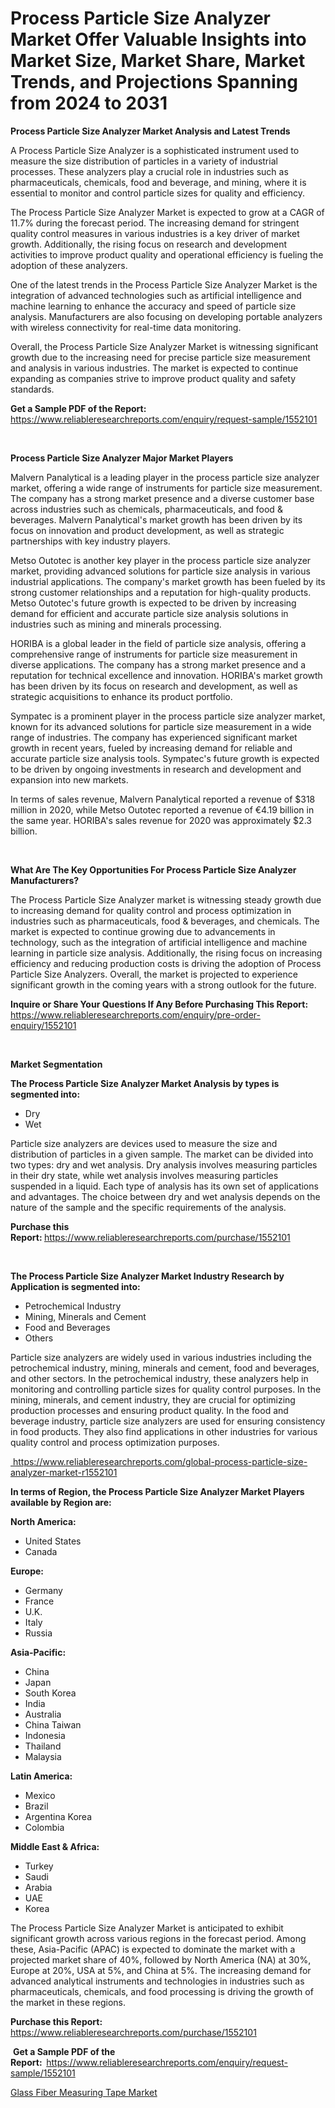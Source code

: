 <p><h1>Process Particle Size Analyzer Market Offer Valuable Insights into Market Size, Market Share, Market Trends, and Projections Spanning from 2024 to 2031</h1></p><p><strong>Process Particle Size Analyzer Market Analysis and Latest Trends</strong></p>
<p><p>A Process Particle Size Analyzer is a sophisticated instrument used to measure the size distribution of particles in a variety of industrial processes. These analyzers play a crucial role in industries such as pharmaceuticals, chemicals, food and beverage, and mining, where it is essential to monitor and control particle sizes for quality and efficiency.</p><p>The Process Particle Size Analyzer Market is expected to grow at a CAGR of 11.7% during the forecast period. The increasing demand for stringent quality control measures in various industries is a key driver of market growth. Additionally, the rising focus on research and development activities to improve product quality and operational efficiency is fueling the adoption of these analyzers.</p><p>One of the latest trends in the Process Particle Size Analyzer Market is the integration of advanced technologies such as artificial intelligence and machine learning to enhance the accuracy and speed of particle size analysis. Manufacturers are also focusing on developing portable analyzers with wireless connectivity for real-time data monitoring.</p><p>Overall, the Process Particle Size Analyzer Market is witnessing significant growth due to the increasing need for precise particle size measurement and analysis in various industries. The market is expected to continue expanding as companies strive to improve product quality and safety standards.</p></p>
<p><strong>Get a Sample PDF of the Report:&nbsp;</strong> <a href="https://www.reliableresearchreports.com/enquiry/request-sample/1552101">https://www.reliableresearchreports.com/enquiry/request-sample/1552101</a></p>
<p>&nbsp;</p>
<p><strong>Process Particle Size Analyzer Major Market Players</strong></p>
<p><p>Malvern Panalytical is a leading player in the process particle size analyzer market, offering a wide range of instruments for particle size measurement. The company has a strong market presence and a diverse customer base across industries such as chemicals, pharmaceuticals, and food & beverages. Malvern Panalytical's market growth has been driven by its focus on innovation and product development, as well as strategic partnerships with key industry players.</p><p>Metso Outotec is another key player in the process particle size analyzer market, providing advanced solutions for particle size analysis in various industrial applications. The company's market growth has been fueled by its strong customer relationships and a reputation for high-quality products. Metso Outotec's future growth is expected to be driven by increasing demand for efficient and accurate particle size analysis solutions in industries such as mining and minerals processing.</p><p>HORIBA is a global leader in the field of particle size analysis, offering a comprehensive range of instruments for particle size measurement in diverse applications. The company has a strong market presence and a reputation for technical excellence and innovation. HORIBA's market growth has been driven by its focus on research and development, as well as strategic acquisitions to enhance its product portfolio.</p><p>Sympatec is a prominent player in the process particle size analyzer market, known for its advanced solutions for particle size measurement in a wide range of industries. The company has experienced significant market growth in recent years, fueled by increasing demand for reliable and accurate particle size analysis tools. Sympatec's future growth is expected to be driven by ongoing investments in research and development and expansion into new markets.</p><p>In terms of sales revenue, Malvern Panalytical reported a revenue of $318 million in 2020, while Metso Outotec reported a revenue of €4.19 billion in the same year. HORIBA's sales revenue for 2020 was approximately $2.3 billion.</p></p>
<p>&nbsp;</p>
<p><strong>What Are The Key Opportunities For Process Particle Size Analyzer Manufacturers?</strong></p>
<p><p>The Process Particle Size Analyzer market is witnessing steady growth due to increasing demand for quality control and process optimization in industries such as pharmaceuticals, food & beverages, and chemicals. The market is expected to continue growing due to advancements in technology, such as the integration of artificial intelligence and machine learning in particle size analysis. Additionally, the rising focus on increasing efficiency and reducing production costs is driving the adoption of Process Particle Size Analyzers. Overall, the market is projected to experience significant growth in the coming years with a strong outlook for the future.</p></p>
<p><strong>Inquire or Share Your Questions If Any Before Purchasing This Report:</strong> <a href="https://www.reliableresearchreports.com/enquiry/pre-order-enquiry/1552101">https://www.reliableresearchreports.com/enquiry/pre-order-enquiry/1552101</a></p>
<p>&nbsp;</p>
<p><strong>Market Segmentation</strong></p>
<p><strong>The Process Particle Size Analyzer Market Analysis by types is segmented into:</strong></p>
<p><ul><li>Dry</li><li>Wet</li></ul></p>
<p><p>Particle size analyzers are devices used to measure the size and distribution of particles in a given sample. The market can be divided into two types: dry and wet analysis. Dry analysis involves measuring particles in their dry state, while wet analysis involves measuring particles suspended in a liquid. Each type of analysis has its own set of applications and advantages. The choice between dry and wet analysis depends on the nature of the sample and the specific requirements of the analysis.</p></p>
<p><strong>Purchase this Report:&nbsp;</strong><a href="https://www.reliableresearchreports.com/purchase/1552101">https://www.reliableresearchreports.com/purchase/1552101</a></p>
<p>&nbsp;</p>
<p><strong>The Process Particle Size Analyzer Market Industry Research by Application is segmented into:</strong></p>
<p><ul><li>Petrochemical Industry</li><li>Mining, Minerals and Cement</li><li>Food and Beverages</li><li>Others</li></ul></p>
<p><p>Particle size analyzers are widely used in various industries including the petrochemical industry, mining, minerals and cement, food and beverages, and other sectors. In the petrochemical industry, these analyzers help in monitoring and controlling particle sizes for quality control purposes. In the mining, minerals, and cement industry, they are crucial for optimizing production processes and ensuring product quality. In the food and beverage industry, particle size analyzers are used for ensuring consistency in food products. They also find applications in other industries for various quality control and process optimization purposes.</p></p>
<p><a href="https://www.reliableresearchreports.com/global-process-particle-size-analyzer-market-r1552101">&nbsp;https://www.reliableresearchreports.com/global-process-particle-size-analyzer-market-r1552101</a></p>
<p><strong>In terms of Region, the Process Particle Size Analyzer Market Players available by Region are:</strong></p>
<p>
    <p> <strong> North America: </strong>
        <ul>
            <li>United States</li>
            <li>Canada</li>
        </ul>
        </p> 
    <p> <strong> Europe: </strong>
        <ul>
            <li>Germany</li>
            <li>France</li>
            <li>U.K.</li>
            <li>Italy</li>
            <li>Russia</li>
        </ul>
        </p> 
    <p> <strong> Asia-Pacific: </strong>
        <ul>
            <li>China</li>
            <li>Japan</li>
            <li>South Korea</li>
            <li>India</li>
            <li>Australia</li>
            <li>China Taiwan</li>
            <li>Indonesia</li>
            <li>Thailand</li>
            <li>Malaysia</li>
        </ul>
        </p> 
    <p> <strong> Latin America: </strong>
        <ul>
            <li>Mexico</li>
            <li>Brazil</li>
            <li>Argentina Korea</li>
            <li>Colombia</li>
        </ul>
        </p> 
    <p> <strong> Middle East & Africa: </strong>
        <ul>
            <li>Turkey</li>
            <li>Saudi</li>
            <li>Arabia</li>
            <li>UAE</li>
            <li>Korea</li>
        </ul>
    </p>
    </p>
<p><p>The Process Particle Size Analyzer Market is anticipated to exhibit significant growth across various regions in the forecast period. Among these, Asia-Pacific (APAC) is expected to dominate the market with a projected market share of 40%, followed by North America (NA) at 30%, Europe at 20%, USA at 5%, and China at 5%. The increasing demand for advanced analytical instruments and technologies in industries such as pharmaceuticals, chemicals, and food processing is driving the growth of the market in these regions.</p></p>
<p><strong>Purchase this Report: </strong><a href="https://www.reliableresearchreports.com/purchase/1552101">https://www.reliableresearchreports.com/purchase/1552101</a></p>
<p>&nbsp;<strong>Get a Sample PDF of the Report:&nbsp;&nbsp;</strong><a href="https://www.reliableresearchreports.com/enquiry/request-sample/1552101">https://www.reliableresearchreports.com/enquiry/request-sample/1552101</a></p>
<p><strong></strong></p>
<p><p><a href="https://github.com/Paul14Anderson63/Market-Research-Report-List-4/blob/main/glass-fiber-measuring-tape-market.md">Glass Fiber Measuring Tape Market</a></p></p>